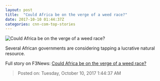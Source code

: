```yaml
---
layout: post
title:  "Could Africa be on the verge of a weed race?"
date: 2017-10-10 01:44:37Z
categories: cnn-com-top-stories
---
```


![Could Africa be on the verge of a weed race?](http://i2.cdn.cnn.com/cnnnext/dam/assets/130808181437-marijuana-weed-plant-super-tease.jpg)

Several African governments are considering tapping a lucrative natural resource.


Full story on F3News: [Could Africa be on the verge of a weed race?](http://www.f3nws.com/n/jgrXmD)

> Posted on: Tuesday, October 10, 2017 1:44:37 AM
